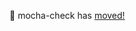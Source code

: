 :mega: mocha-check has [moved!](https://github.com/leebyron/testcheck-js/tree/master/integrations/mocha-check)
